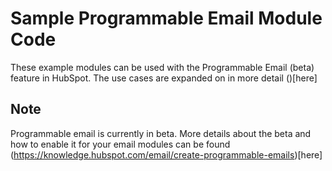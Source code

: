 # Sample Programmable Email Module Code

These example modules can be used with the Programmable Email (beta) feature in HubSpot.
The use cases are expanded on in more detail ()[here]


## Note
Programmable email is currently in beta. More details about the beta and how to enable it for your email modules can be found (https://knowledge.hubspot.com/email/create-programmable-emails)[here]


